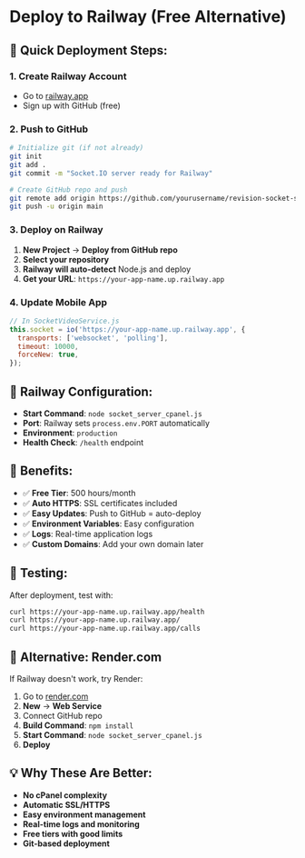 # Deploy to Railway (Free Alternative)

## 🚀 Quick Deployment Steps:

### 1. **Create Railway Account**
- Go to [railway.app](https://railway.app)
- Sign up with GitHub (free)

### 2. **Push to GitHub**
```bash
# Initialize git (if not already)
git init
git add .
git commit -m "Socket.IO server ready for Railway"

# Create GitHub repo and push
git remote add origin https://github.com/yourusername/revision-socket-server.git
git push -u origin main
```

### 3. **Deploy on Railway**
1. **New Project** → **Deploy from GitHub repo**
2. **Select your repository**
3. **Railway will auto-detect** Node.js and deploy
4. **Get your URL**: `https://your-app-name.up.railway.app`

### 4. **Update Mobile App**
```javascript
// In SocketVideoService.js
this.socket = io('https://your-app-name.up.railway.app', {
  transports: ['websocket', 'polling'],
  timeout: 10000,
  forceNew: true,
});
```

## 🔧 **Railway Configuration:**

- **Start Command**: `node socket_server_cpanel.js`
- **Port**: Railway sets `process.env.PORT` automatically
- **Environment**: `production`
- **Health Check**: `/health` endpoint

## 📱 **Benefits:**

- ✅ **Free Tier**: 500 hours/month
- ✅ **Auto HTTPS**: SSL certificates included
- ✅ **Easy Updates**: Push to GitHub = auto-deploy
- ✅ **Environment Variables**: Easy configuration
- ✅ **Logs**: Real-time application logs
- ✅ **Custom Domains**: Add your own domain later

## 🧪 **Testing:**

After deployment, test with:
```bash
curl https://your-app-name.up.railway.app/health
curl https://your-app-name.up.railway.app/
curl https://your-app-name.up.railway.app/calls
```

## 🔄 **Alternative: Render.com**

If Railway doesn't work, try Render:
1. Go to [render.com](https://render.com)
2. **New** → **Web Service**
3. Connect GitHub repo
4. **Build Command**: `npm install`
5. **Start Command**: `node socket_server_cpanel.js`
6. **Deploy**

## 💡 **Why These Are Better:**

- **No cPanel complexity**
- **Automatic SSL/HTTPS**
- **Easy environment management**
- **Real-time logs and monitoring**
- **Free tiers with good limits**
- **Git-based deployment**
